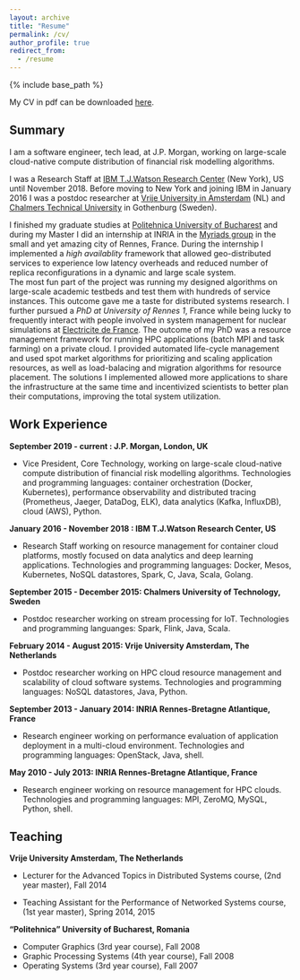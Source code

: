 ```yaml
---
layout: archive
title: "Resume"
permalink: /cv/
author_profile: true
redirect_from:
  - /resume
---
```


{% include base_path %}

My CV in pdf can be downloaded [here](https://github.com/svcostac/svcostac.github.io/blob/master/files/stefania-victoria-costache-resume.pdf).

Summary
------

I am a software engineer, tech lead, at J.P. Morgan, working on large-scale cloud-native compute distribution of financial risk modelling algorithms. 

I was a Research Staff at [IBM T.J.Watson Research Center](https://www.research.ibm.com/labs/watson/) (New York), US until November 2018. Before moving to New York and joining IBM in January 2016 I was a postdoc researcher at [Vrije University in Amsterdam](https://www.vu.nl/en) (NL) and [Chalmers Technical University](https://www.chalmers.se/en/Pages/default.aspx) in Gothenburg (Sweden). 

I finished my graduate studies at [Politehnica University of Bucharest]() and during my Master I did an internship at INRIA in the [Myriads group](https://team.inria.fr/myriads/) in the small and yet amazing city of Rennes, France. During the internship I implemented a *high availablity* framework that allowed geo-distributed services to experience low latency overheads and reduced number of replica reconfigurations in a dynamic and large scale system.  
The most fun part of the project was running my designed algorithms on large-scale academic testbeds and test them with hundreds of service instances. This outcome gave me a taste for distributed systems research. I further pursued a *PhD at University of Rennes 1*, France while being lucky to frequently interact with people involved in system management for nuclear simulations at [Electricite de France](https://www.edf.fr/en/the-edf-group/who-we-are/activities/research-and-development). The outcome of my PhD was a resource management framework for running HPC applications (batch MPI and task farming) on a private cloud. I provided automated life-cycle management and used spot market algorithms for prioritizing and scaling application resources, as well as load-balacing and migration algorithms for resource placement. The solutions I implemented allowed more applications to share the infrastructure at the same time and incentivized scientists to better plan their computations, improving the total system utilization.

Work Experience
-------
**September 2019 - current : J.P. Morgan, London, UK**
- Vice President, Core Technology, working on large-scale cloud-native compute distribution of financial risk modelling algorithms. Technologies and programming languages: container orchestration (Docker, Kubernetes), performance observability and distributed tracing (Prometheus, Jaeger, DataDog, ELK), data analytics (Kafka, InfluxDB), cloud (AWS), Python. 

**January 2016 - November 2018 : IBM T.J.Watson Research Center, US**
- Research Staff working on resource management for container cloud platforms, mostly focused on data analytics and deep learning applications. Technologies and programming languages: Docker, Mesos, Kubernetes, NoSQL datastores, Spark, C, Java, Scala, Golang.

**September 2015 - December 2015: Chalmers University of Technology, Sweden**
- Postdoc researcher working on stream processing for IoT. Technologies and programming languanges: Spark, Flink, Java, Scala.

**February 2014 - August 2015: Vrije University Amsterdam, The Netherlands**
- Postdoc researcher working on HPC cloud resource management and scalability of cloud software systems. Technologies and programming languages: NoSQL datastores, Java, Python.

**September 2013 - January 2014: INRIA Rennes-Bretagne Atlantique, France**
- Research engineer working on performance evaluation of application deployment in a multi-cloud environment. Technologies and programming languages: OpenStack, Java, shell.

**May 2010 - July 2013: INRIA Rennes-Bretagne Atlantique, France**
- Research engineer working on resource management for HPC clouds. Technologies and programming languages: MPI, ZeroMQ, MySQL, Python, shell.

  
Teaching
-------

**Vrije University Amsterdam, The Netherlands**
- Lecturer for the Advanced Topics in Distributed Systems course, (2nd year master), Fall 2014

- Teaching Assistant for the Performance of Networked Systems course, (1st year master), Spring 2014, 2015

**“Politehnica” University of Bucharest, Romania**

- Computer Graphics (3rd year course), Fall 2008
- Graphic Processing Systems (4th year course), Fall 2008
- Operating Systems (3rd year course), Fall 2007


